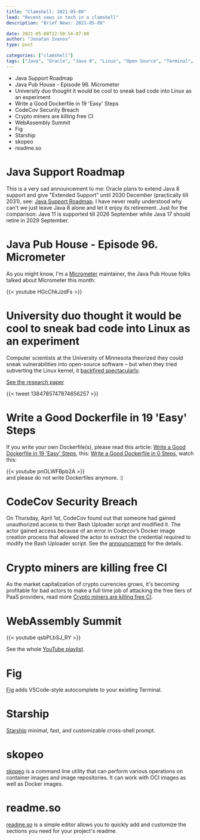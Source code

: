 ```yaml
---
title: "Clamshell: 2021-05-08"
lead: "Recent news in tech in a clamshell"
description: "Brief News: 2021-05-08"

date: 2021-05-08T12:50:54-07:00
author: "Jonatan Ivanov"
type: post

categories: ["clamshell"]
tags: ["Java", "Oracle", "Java 8", "Linux", "Open Source", "Terminal", "Security", "CodeCov", "Docker", "README", "crypto"]
---
```


- Java Support Roadmap
- Java Pub House - Episode 96. Micrometer
- University duo thought it would be cool to sneak bad code into Linux as an experiment
- Write a Good Dockerfile in 19 'Easy' Steps
- CodeCov Security Breach
- Crypto miners are killing free CI
- WebAssembly Summit
- Fig
- Starship
- skopeo
- readme.so

<!--more-->

# Java Support Roadmap
This is a very sad announcement to me: Oracle plans to extend Java 8 support and give "Extended Support" until 2030 December (practically till 2031), see: [Java Support Roadmap](https://www.oracle.com/java/technologies/java-se-support-roadmap.html). I have never really understood why can't we just leave Java 8 alone and let it enjoy its retirement. Just for the comparison: Java 11 is supported till 2026 September while Java 17 should retire in 2029 September.

# Java Pub House - Episode 96. Micrometer
As you might know, I'm a [Micrometer](https://micrometer.io/) maintainer, the Java Pub House folks talked about Micrometer this month:

{{< youtube HGcChkJzdFs >}}
<br>

# University duo thought it would be cool to sneak bad code into Linux as an experiment
Computer scientists at the University of Minnesota theorized they could sneak vulnerabilities into open-source software – but when they tried subverting the Linux kernel, it [backfired spectacularly](https://www.theregister.com/2021/04/21/minnesota_linux_kernel_flaws_update/).

[See the research paper](https://github.com/QiushiWu/QiushiWu.github.io/blob/main/papers/OpenSourceInsecurity.pdf)

{{< tweet 1384785747874656257 >}}

# Write a Good Dockerfile in 19 'Easy' Steps
If you write your own Dockerfile(s), please read this article: [Write a Good Dockerfile in 19 'Easy' Steps](https://jkutner.github.io/2021/04/26/write-good-dockerfile.html), this: [Write a Good Dockerfile in 0 Steps](https://jkutner.github.io/2021/04/28/write-good-dockerfile-zero-steps.html), watch this:

{{< youtube pnOLWFBpb2A >}}
<br>
and please do not write Dockerfiles anymore. :)

# CodeCov Security Breach
On Thursday, April 1st, CodeCov found out that someone had gained unauthorized access to their Bash Uploader script and modified it. The actor gained access because of an error in Codecov’s Docker image creation process that allowed the actor to extract the credential required to modify the Bash Uploader script.
See the [announcement](https://about.codecov.io/security-update/) for the details.

# Crypto miners are killing free CI
As the market capitalization of crypto currencies grows, it's becoming profitable for bad actors to make a full time job of attacking the free tiers of PaaS providers, read more [Crypto miners are killing free CI](https://layerci.com/blog/crypto-miners-are-killing-free-ci).

# WebAssembly Summit
{{< youtube qsbPLbSJ_RY >}}
<br>

See the whole [YouTube playlist](https://www.youtube.com/playlist?list=PL6ed-L7Ni0yRnaN8-l2wfA0u3ILmyJMkz).

# Fig
[Fig](https://withfig.com/) adds VSCode-style autocomplete to your existing Terminal.

# Starship
[Starship](https://starship.rs/) minimal, fast, and customizable cross-shell prompt.

# skopeo
[skopeo](https://github.com/containers/skopeo) is a command line utility that can perform various operations on container images and image repositories. It can work with OCI images as well as Docker images.

# readme.so
[readme.so](https://readme.so/) is a simple editor allows you to quickly add and customize the sections you need for your project's readme.
